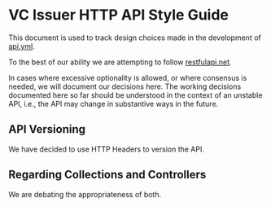 # VC Issuer HTTP API Style Guide

This document is used to track design choices made in the development of [api.yml](./api.yml).

To the best of our ability we are attempting to follow [restfulapi.net](https://restfulapi.net/).

In cases where excessive optionality is allowed, or where consensus is needed, we will document our decisions here. The working decisions documented here so far should be understood in the context of an unstable API, i.e., the API may change in substantive ways in the future.

## API Versioning

We have decided to use HTTP Headers to version the API.

## Regarding Collections and Controllers

We are debating the appropriateness of both.
